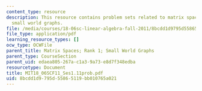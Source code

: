 ```yaml
---
content_type: resource
description: This resource contains problem sets related to matrix spaces; rank 1;
  small world graphs.
file: /media/courses/18-06sc-linear-algebra-fall-2011/8bcdd1d9795d55865119bb010765a021_MIT18_06SCF11_Ses1.11prob.pdf
file_type: application/pdf
learning_resource_types: []
ocw_type: OCWFile
parent_title: Matrix Spaces; Rank 1; Small World Graphs
parent_type: CourseSection
parent_uid: edaea805-267a-c1a3-9a73-e8d7f348edba
resourcetype: Document
title: MIT18_06SCF11_Ses1.11prob.pdf
uid: 8bcdd1d9-795d-5586-5119-bb010765a021
---
```

